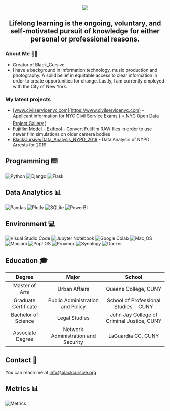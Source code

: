 <p align="center"><img src="https://readme-typing-svg.herokuapp.com?font=Oswald&color=%23000000&size=40&duration=10000&center=true&vCenter=true&lines=B+l+a+c+k_C+u+r+s+i+v+e"></p>
<h2 align="center">Lifelong learning is the ongoing, voluntary, and self-motivated pursuit of knowledge for either personal or professional reasons.</h2>

### About Me 👨🏿
- Creator of Black_Cursive.
- I have a background in information technology, music production and photography. A solid belief in equitable access to clear information in order to create opportunities for change. Lastly, I am currently employed with the City of New York.

### My latest projects

- [www.civilservicenyc.com](https://www.civilservicenyc.com) - Applicant information for NYC Civil Service Exams ( ⭐ [NYC Open Data Project Gallery](https://opendata.cityofnewyork.us/projects/) )
- [Fujifilm Model - Exiftool](https://github.com/BlackCursive/fujifilm-profile-exiftool) - Convert Fujifilm RAW files in order to use newer film simulations on older camera bodies
- [BlackCursive/Data_Analysis_NYPD_2019](https://github.com/BlackCursive/Data_Analysis_NYPD_2019) - Data Analysis of NYPD Arrests for 2019

## Programming ⌨️
![Python](https://img.shields.io/badge/Python-3776AB?style=for-the-badge&logo=python&logoColor=white)
![Django](https://img.shields.io/badge/-Django-092E20?logo=Django&style=for-the-badge&logoColor=white)
![Flask](https://img.shields.io/badge/-flask-000000?logo=Flask&style=for-the-badge&logoColor=white)

## Data Analytics 📊
![Pandas](https://img.shields.io/badge/Pandas-2C2D72?style=for-the-badge&logo=pandas&logoColor=white)
![Plotly](https://img.shields.io/badge/Plotly-239120?style=for-the-badge&logo=plotly&logoColor=white)
![SQLite](https://img.shields.io/badge/sqlite-%2307405e.svg?style=for-the-badge&logo=sqlite&logoColor=white)
![PowerBI](https://img.shields.io/badge/PowerBI-F2C811?style=for-the-badge&logo=Power%20BI&logoColor=white)

## Environment 💻
![Visual Studio Code](https://img.shields.io/badge/Visual%20Studio%20Code-0078d7.svg?style=for-the-badge&logo=visual-studio-code&logoColor=white)
![Jupyter Notebook](https://img.shields.io/static/v1?style=for-the-badge&message=Jupyter&color=F37626&logo=Jupyter&logoColor=FFFFFF&label=)
![Google Colab](https://img.shields.io/badge/google_colab-F9AB00?style=for-the-badge&logo=googlecolab&logoColor=white)
![Mac_OS](https://img.shields.io/badge/-Mac_OS-999999?logo=Apple&style=for-the-badge&logoColor=white)<br>
![Manjaro](https://img.shields.io/badge/Manjaro-35BF5C?style=for-the-badge&logo=Manjaro&logoColor=white)
![Pop! OS](https://img.shields.io/badge/Pop!_OS-48B9C7?style=for-the-badge&logo=Pop!_OS&logoColor=white)
![Proxmox](https://img.shields.io/static/v1?style=for-the-badge&message=Proxmox&color=E57000&logo=Proxmox&logoColor=FFFFFF&label=)
![Synology](https://img.shields.io/static/v1?style=for-the-badge&message=Synology&color=222222&logo=Synology&logoColor=B5B5B6&label=)
![Docker](https://img.shields.io/badge/docker-%230db7ed.svg?style=for-the-badge&logo=docker&logoColor=white)

## Education 🎓

| Degree                | Major          | School                          |
| :---------------------: | :--------------: | :------------------------------: |
| Master of Arts        | Urban Affairs    | Queens College, CUNY    |
| Graduate Certificate  | Public Administration and Policy | School of Professional Studies - CUNY        |
| Bachelor of Science   | Legal Studies	   | John Jay College of Criminal Justice, CUNY        |
| Associate Degree      |  Network Administration and Security       | LaGuardia CC, CUNY        |

## Contact 📧
You can reach me at [info@blackcursive.org](info@blackcursive.org)

## Metrics 📊
![Metrics](https://beta-metrics.lecoq.io/blackcursive?template=classic&base.activity=0&base.community=0&base.metadata=0&lines=1&repositories=1&languages=1&base=header%2C%20activity%2C%20community%2C%20repositories%2C%20metadata&base.indepth=false&base.hireable=false&base.skip=false&repositories.batch=100&repositories.forks=false&repositories.affiliations=owner&languages=false&languages.limit=8&languages.threshold=0%25&languages.other=false&languages.colors=github&languages.sections=most-used&languages.indepth=false&languages.analysis.timeout=15&languages.analysis.timeout.repositories=7.5&languages.categories=markup%2C%20programming&languages.recent.categories=markup%2C%20programming&languages.recent.load=300&languages.recent.days=14&lines=false&lines.sections=base&lines.repositories.limit=4&lines.history.limit=1&lines.delay=0&repositories=false&repositories.featured=civilservicenyc%2C%20fujifilm-profile-exiftool%2C%20mpckitcreator&repositories.pinned=0&repositories.starred=0&repositories.random=0&repositories.order=featured%2C%20pinned%2C%20starred%2C%20random&config.timezone=America%2FNew_York)

